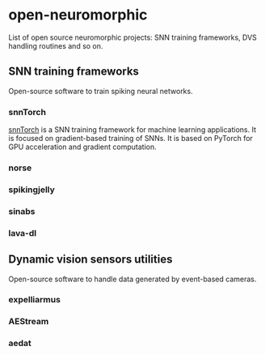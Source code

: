 # open-neuromorphic
List of open source neuromorphic projects: SNN training frameworks, DVS handling routines and so on.

## SNN training frameworks

Open-source software to train spiking neural networks.

### snnTorch

[snnTorch](https://github.com/jeshraghian/snntorch) is a SNN training framework for machine learning applications. It is focused on gradient-based training of SNNs. 
It is based on PyTorch for GPU acceleration and gradient computation. 

### norse

### spikingjelly 

### sinabs

### lava-dl


## Dynamic vision sensors utilities

Open-source software to handle data generated by event-based cameras.

### expelliarmus 

### AEStream 

### aedat
